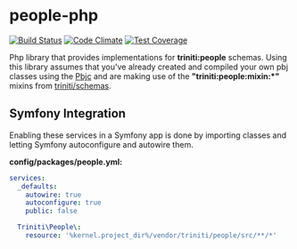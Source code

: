 people-php
==========

[![Build Status](https://api.travis-ci.org/triniti/people-php.svg)](https://travis-ci.org/triniti/people-php)
[![Code Climate](https://codeclimate.com/github/triniti/people-php/badges/gpa.svg)](https://codeclimate.com/github/triniti/people-php)
[![Test Coverage](https://codeclimate.com/github/triniti/people-php/badges/coverage.svg)](https://codeclimate.com/github/triniti/people-php/coverage)

Php library that provides implementations for __triniti:people__ schemas. Using this library assumes that you've already created and compiled your own pbj classes using the [Pbjc](https://github.com/gdbots/pbjc-php) and are making use of the __"triniti:people:mixin:*"__ mixins from [triniti/schemas](https://github.com/triniti/schemas).


## Symfony Integration
Enabling these services in a Symfony app is done by importing classes and letting Symfony autoconfigure and autowire them.

__config/packages/people.yml:__

```yaml
services:
  _defaults:
    autowire: true
    autoconfigure: true
    public: false

  Triniti\People\:
    resource: '%kernel.project_dir%/vendor/triniti/people/src/**/*'
```
